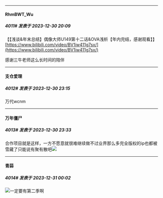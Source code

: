 
*****

####  RhmBWT_Wu  
##### 4011#       发表于 2023-12-30 20:09

【【浅谈&amp;年末总结】偶像大师U149第十二话&amp;OVA浅析【年内完结，感谢观看】】 [https://www.bilibili.com/video/BV1iw411g7sx/](https://www.bilibili.com/video/BV1iw411g7sx/)

感谢三牛老师这么长时间的陪伴


*****

####  支仓爱理  
##### 4012#       发表于 2023-12-30 23:15

万代wcnm


*****

####  万年僵尸  
##### 4013#       发表于 2023-12-30 23:33

合作项目就是这样，一方不愿意就很难继续做不过业界那么多完全版权的ip也都被雪藏了只能说有聚有散吧<img src="https://static.saraba1st.com/image/smiley/carton2017/046.png" referrerpolicy="no-referrer">


*****

####  青蒜  
##### 4014#       发表于 2023-12-31 00:02

<img src="https://static.saraba1st.com/image/smiley/face2017/139.png" referrerpolicy="no-referrer">一定要有第二季啊

